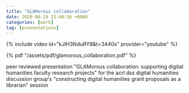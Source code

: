 ```yaml
---
title: "GLAMorous collaboration"
date: 2020-06-29 23:48:16 +0000
categories: [work]
tag: [presentations]
---
```

 
{% include video id="kJlH3NduRY8&t=3440s" provider="youtube" %}

{% pdf "/assets/pdf/glamorous_collaboration.pdf" %}
<br />
 <p>peer reviewed presentation "GLAMorous collaboration: supporting digital humanities faculty research projects" for the acrl dss digital humanities discussion group's "constructing digital humanities grant proposals as a librarian" session</p>